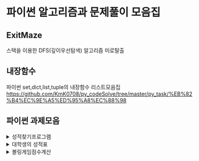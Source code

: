 # 파이썬 알고리즘과 문제풀이 모음집

## ExitMaze
스택을 이용한 DFS(깊이우선탐색) 알고리즘 미로탈출

## 내장함수
파이썬 set,dict,list,tuple의 내장함수 리스트모음집
https://github.com/KmK0708/py_codeSolve/tree/master/py_task/%EB%82%B4%EC%9E%A5%ED%95%A8%EC%88%98

## 파이썬 과제모음
<details>
  <summary>성적찾기프로그램</summary>
  초등학교 1~6학년 의 국,영,수 과목의 점수가 있을때 n학년 n반의 n번째 학생의 성적표를 가져오고 싶을때 어떻게 해야하는가
  
  [py_task/김주영_python_성적찾기프로그램.ipynb](https://github.com/KmK0708/py_codeSolve/blob/master/py_task/%EA%B9%80%EC%A3%BC%EC%98%81_python_%EC%84%B1%EC%A0%81%EC%B0%BE%EA%B8%B0%ED%94%84%EB%A1%9C%EA%B7%B8%EB%9E%A8.ipynb)
</details>
<details>
  <summary>대학생의 성적표</summary>
</details>
<details>
  <summary>볼링게임점수계산</summary>
</details>
